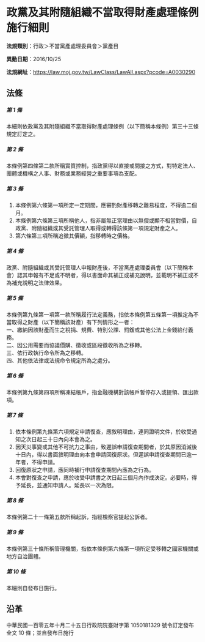 # 政黨及其附隨組織不當取得財產處理條例施行細則

**法規類別**：行政＞不當黨產處理委員會＞黨產目

**異動日期**：2016/10/25  

**法規網址**：https://law.moj.gov.tw/LawClass/LawAll.aspx?pcode=A0030290





## 法條
##### 第 1 條
本細則依政黨及其附隨組織不當取得財產處理條例（以下簡稱本條例）第三十三條規定訂定之。

##### 第 2 條
本條例第四條第二款所稱實質控制，指政黨得以直接或間接之方式，對特定法人、團體或機構之人事、財務或業務經營之重要事項為支配。

##### 第 3 條
1. 本條例第六條第一項所定一定期間，應審酌財產移轉之難易程度，不得逾二個月。
1. 本條例第六條第三項所稱他人，指非屬無正當理由以無償或顯不相當對價，自政黨、附隨組織或其受託管理人取得或轉得該條第一項規定財產之人。
1. 第六條第三項所稱追徵其價額，指移轉時之價格。

##### 第 4 條
政黨、附隨組織或其受託管理人申報財產後，不當黨產處理委員會（以下簡稱本會）認其申報有不足或不明者，得以書面命其補正或補充說明，並載明不補正或不為補充說明之法律效果。

##### 第 5 條
本條例第九條第一項第一款所稱履行法定義務，指依本條例第五條第一項推定為不當取得之財產（以下簡稱該財產）有下列情形之一者：  
一、繳納因該財產而生之稅捐、規費、特別公課、罰鍰或其他公法上金錢給付義務。  
二、因公用需要而協議價購、徵收或區段徵收所為之移轉。  
三、依行政執行命令所為之移轉。  
四、其他依法律或法規命令規定所為之處分。

##### 第 6 條
本條例第九條第四項所稱凍結帳戶，指金融機構對該帳戶暫停存入或提領、匯出款項。

##### 第 7 條
1. 依本條例第九條第六項規定申請復查，應敘明理由，連同證明文件，於收受通知之次日起三十日內向本會為之。
1. 因天災事變或其他不可抗力之事由，致遲誤申請復查期間者，於其原因消滅後十日內，得以書面敘明理由向本會申請回復原狀。但遲誤申請復查期間已逾一年者，不得申請。
1. 回復原狀之申請，應同時補行申請復查期間內應為之行為。
1. 本會對復查之申請，應於收受申請書之次日起三個月內作成決定。必要時，得予延長，並通知申請人。延長以一次為限。

##### 第 8 條
本條例第二十一條第五款所稱起訴，指經檢察官提起公訴者。

##### 第 9 條
本條例第三十條所稱管理機關，指依本條例第六條第一項所定受移轉之國家機關或地方自治團體。

##### 第 10 條
本細則自發布日施行。

## 沿革
中華民國一百零五年十月二十五日行政院院臺財字第 1050181329 號令訂定發布全文 10 條；並自發布日施行
